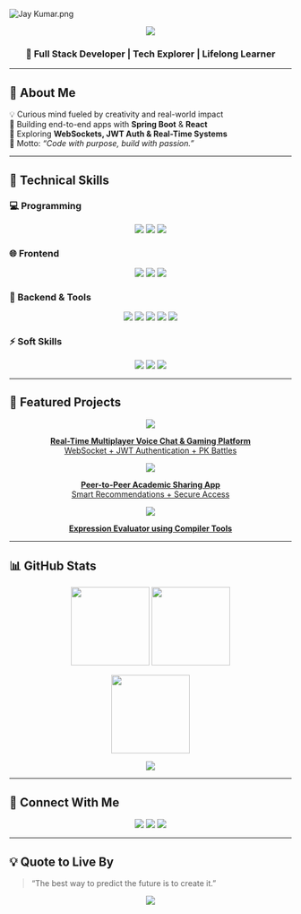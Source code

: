 ![Jay Kumar.png](https://github.com/sanskariladka-jay/sanskariladka-jay/commit/c6132771d9f87908f10182b11448631bef58b799)

<!-- Typing Animation -->
<p align="center">
  <a href="https://github.com/sanskariladka-jay">
    <img src="https://readme-typing-svg.herokuapp.com?size=26&duration=3500&color=6DD5FA&center=true&vCenter=true&width=650&lines=Hi%2C+I'm+Jay+Kumar!;Full+Stack+Developer+%7C+Tech+Innovator;B.E.+CSE;Creative+Thinker+%7C+Team+Leader;Let's+Build+Something+Impactful!" />
  </a>
</p>

<h3 align="center">🚀 Full Stack Developer | Tech Explorer | Lifelong Learner</h3>

---

## 🔹 About Me
💡 Curious mind fueled by creativity and real-world impact  
🌱 Building end-to-end apps with **Spring Boot** & **React**  
🔐 Exploring **WebSockets, JWT Auth & Real-Time Systems**  
🎯 Motto: _“Code with purpose, build with passion.”_

---

## 🧠 Technical Skills

### 💻 Programming
<p align="center">
  <img src="https://img.shields.io/badge/Python-FFD43B?style=for-the-badge&logo=python&logoColor=black"/>
  <img src="https://img.shields.io/badge/Java-007396?style=for-the-badge&logo=openjdk&logoColor=white"/>
  <img src="https://img.shields.io/badge/C++-00599C?style=for-the-badge&logo=cplusplus&logoColor=white"/>
</p>

### 🌐 Frontend
<p align="center">
  <img src="https://img.shields.io/badge/React-61DAFB?style=for-the-badge&logo=react&logoColor=black"/>
  <img src="https://img.shields.io/badge/HTML5-E34F26?style=for-the-badge&logo=html5&logoColor=white"/>
  <img src="https://img.shields.io/badge/CSS3-1572B6?style=for-the-badge&logo=css3&logoColor=white"/>
</p>

### 🧩 Backend & Tools
<p align="center">
  <img src="https://img.shields.io/badge/Spring%20Boot-6DB33F?style=for-the-badge&logo=springboot&logoColor=white"/>
  <img src="https://img.shields.io/badge/MySQL-4479A1?style=for-the-badge&logo=mysql&logoColor=white"/>
  <img src="https://img.shields.io/badge/REST_API-FF6C37?style=for-the-badge&logo=postman&logoColor=white"/>
  <img src="https://img.shields.io/badge/WebSocket-8A2BE2?style=for-the-badge&logoColor=white"/>
  <img src="https://img.shields.io/badge/JWT-000000?style=for-the-badge&logoColor=white"/>
</p>

### ⚡ Soft Skills
<p align="center">
  <img src="https://img.shields.io/badge/Communication-00C853?style=for-the-badge&logoColor=white&labelColor=0D47A1"/>
  <img src="https://img.shields.io/badge/Teamwork-FF6D00?style=for-the-badge&logoColor=white&labelColor=E65100"/>
  <img src="https://img.shields.io/badge/Leadership-2962FF?style=for-the-badge&logoColor=white&labelColor=1E88E5"/>
</p>

---

## 🌟 Featured Projects

<div align="center">

<a href="https://github.com/sanskariladka-jay/voice-game-platform" target="_blank">
  <img src="https://img.shields.io/badge/🎮-Voice%20Chat%20%26%20Game%20Platform-blueviolet?style=for-the-badge&logoColor=white"/>
  <p><b>Real-Time Multiplayer Voice Chat & Gaming Platform</b><br/>WebSocket + JWT Authentication + PK Battles</p>
</a>

<a href="https://github.com/sanskariladka-jay/academic-exchange-platform" target="_blank">
  <img src="https://img.shields.io/badge/🔄-Academic%20Exchange%20Platform-green?style=for-the-badge&logoColor=white"/>
  <p><b>Peer-to-Peer Academic Sharing App</b><br/>Smart Recommendations + Secure Access</p>
</a>

<a href="https://github.com/sanskariladka-jay/lex-yacc-calculator" target="_blank">
  <img src="https://img.shields.io/badge/🧮-Lex%20%26%20Yacc%20Calculator-orange?style=for-the-badge&logoColor=white"/>
  <p><b>Expression Evaluator using Compiler Tools</b></p>
</a>

</div>

---

## 📊 GitHub Stats
<p align="center">
  <img height="140" src="https://github-readme-stats.vercel.app/api?username=sanskariladka-jay&show_icons=true&theme=github_light&hide_border=true&count_private=true"/>
  <img height="140" src="https://github-readme-streak-stats.herokuapp.com/?user=sanskariladka-jay&theme=github_light&hide_border=true"/>
</p>

<p align="center">
  <img height="140" src="https://github-readme-stats.vercel.app/api/top-langs/?username=sanskariladka-jay&layout=compact&theme=github_light"/>
</p>

<p align="center">
  <img src="https://github-readme-activity-graph.vercel.app/graph?username=sanskariladka-jay&theme=github_light&hide_border=true&area=true"/>
</p>

---

## 🤝 Connect With Me
<p align="center">
  <a href="https://github.com/sanskariladka-jay" target="_blank"><img src="https://img.shields.io/badge/GitHub-000000?style=for-the-badge&logo=github"></a>
  <a href="mailto:jk316875@gmail.com" target="_blank"><img src="https://img.shields.io/badge/Email-D14836?style=for-the-badge&logo=gmail"></a>
  <a href="https://www.linkedin.com/in/jay-kumar-20b689312" target="_blank"><img src="https://img.shields.io/badge/LinkedIn-0A66C2?style=for-the-badge&logo=linkedin"></a>
</p>

---

## 💡 Quote to Live By
> “The best way to predict the future is to create it.”

<p align="center">
  <img src="https://capsule-render.vercel.app/api?type=waving&color=0:00bfff,100:ff00ff&height=120&section=footer"/>
</p>

